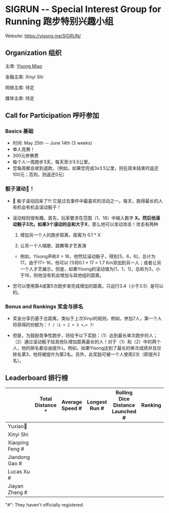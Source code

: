 # SIGRUN -- Special Interest Group for Running 跑步特别兴趣小组

Website: https://yisong.me/SIGRUN/

## Organization 组织

主席: [Yisong Miao](www.yisong.me)

金融主席: Xinyi Shi

网络主席: 待定

媒体主席: 待定



## Call for Participation 呼吁参加

### Basics 基础

- 时间: May 25th -- June 14th (3 weeks)
- 单人竞赛！
- 300元参赛费
- 每个人一周跑步3天，每天至少3.5公里。
- 您每周都会收到退款。（例如，如果您完成3x3.5公里，则在周末结束时返还100元；否则，则返还0元）

### 骰子滚动🎲！

- 🎲 骰子滚动回来了!!! 它是过去事件中最喜欢的活动之一。每天，跑得最长的人有机会有机会滚动骰子！

- 滚动规则很有趣。首先，玩家要求在范围（1、18）中输入数字 **X。**然后他滚动骰子3次。如果3个滚动的总和大于**X**，那么他可以发动攻击！攻击有两种

  1. 增加另一个人的跑步距离，距离为 0.1 * X

  2. 让另一个人唱歌、跳舞等才艺表演

  - 例如，Yisong声称X = 16，他然后滚动骰子，得到[5，6，6]，总计为17。由于17> 16，他可以 (1)将0.1 * 17 = 1.7 Km添加到另一人；或者让另一个人才艺展示。但是，如果Yisong的滚动值为[1，1，1]，总和为3，小于16，则他没有机会增加与其他组的距离。

-  您可以使用第4或第5次跑步来完成增加的距离，只运行3.4（小于3.5）是可以的。

### Bonus and Rankings 奖金与排名

- 奖金分享仍基于总距离，类似于上次Xinyi的规则，例如，参加7人，第一个人将获得的份额为：`7 /（1 + 2 + 3 +…+ 7）`

- 但是，为鼓励竞争性跑步，将给予以下奖励：（1）达到最长单次跑步的人；（2）通过滚动骰子给其他队增加距离最长的人！对于（1）和（2）中的两个人，他的排名都会由提升`1`。例如，如果Yisong达到了最长的单次成绩并且仅排名第3，他将被提升为第2名。另外，此奖励可被一个人使用2次（即提升2名）。

  

## Leaderboard 排行榜

|                 | Total Distance * | Average Speed # | Longest Run # | Rolling Dice Distance Launched # | Ranking |
| --------------- | ---------------- | --------------- | ------------- | -------------------------------- | ------- |
| Yuxiao🥝         |                  |                 |               |                                  |         |
| Xinyi Shi       |                  |                 |               |                                  |         |
| Xiaoping Feng # |                  |                 |               |                                  |         |
| Jiandong Gao #  |                  |                 |               |                                  |         |
| Lucas Xu #      |                  |                 |               |                                  |         |
| Jiayan Zhang #  |                  |                 |               |                                  |         |

"#": They haven't officially registered. 